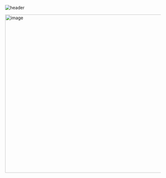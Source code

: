 ![header](https://capsule-render.vercel.app/api?type=soft&text=Howdy%20Partner👋&fontColor=FFFFFF)

<a href="https://www.linkedin.com/in/dennis-han-660614333/">
  <img width="512" height="512" alt="image" src="https://github.com/user-attachments/assets/bc723429-ed00-4aaf-8315-9a0a6b54ab33"/>
</a>

<!--
**kaungzhan/kaungzhan** is a ✨ _special_ ✨ repository because its `README.md` (this file) appears on your GitHub profile.

Here are some ideas to get you started:

- 🔭 I’m currently working on ...
- 🌱 I’m currently learning ...
- 👯 I’m looking to collaborate on ...
- 🤔 I’m looking for help with ...
- 💬 Ask me about ...
- 📫 How to reach me: ...
- 😄 Pronouns: ...
- ⚡ Fun fact: ...
-->

